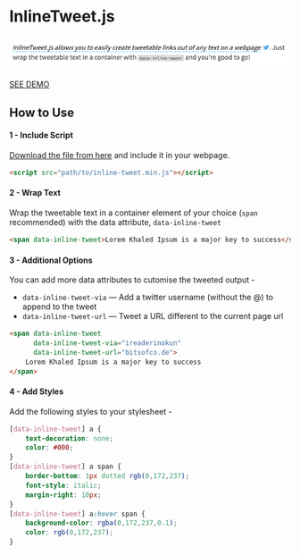 # InlineTweet.js

![InlineTweet.js allows you to easily create tweetable links out of any text on a webpage. Just wrap the tweetable text in a container with data-inline-tweet and you're good to go!](screenshot.png)

[SEE DEMO](http://ireade.github.io/inlinetweetjs/)


## How to Use


#### 1 - Include Script

[Download the file from here](https://raw.githubusercontent.com/ireade/inlinetweetjs/gh-pages/src/inline-tweet.min.js) and include it in your webpage.

```html
<script src="path/to/inline-tweet.min.js"></script>
```


#### 2 - Wrap Text

Wrap the tweetable text in a container element of your choice (`span` recommended) with the data attribute, `data-inline-tweet`


```html
<span data-inline-tweet>Lorem Khaled Ipsum is a major key to success</span>
```


#### 3 - Additional Options

You can add more data attributes to cutomise the tweeted output -

- `data-inline-tweet-via` — Add a twitter username (without the @) to append to the tweet
- `data-inline-tweet-url` — Tweet a URL different to the current page url

```html
<span data-inline-tweet       
	  data-inline-tweet-via="ireaderinokun"       
	  data-inline-tweet-url="bitsofco.de">   
	Lorem Khaled Ipsum is a major key to success 
</span>
```


#### 4 - Add Styles

Add the following styles to your stylesheet -

```css
[data-inline-tweet] a {   
	text-decoration: none;   
	color: #000; 
} 
[data-inline-tweet] a span {   
	border-bottom: 1px dotted rgb(0,172,237);   
	font-style: italic;      
	margin-right: 10px; 
} 
[data-inline-tweet] a:hover span {   
	background-color: rgba(0,172,237,0.1);   
	color: rgb(0,172,237); 
}
```

